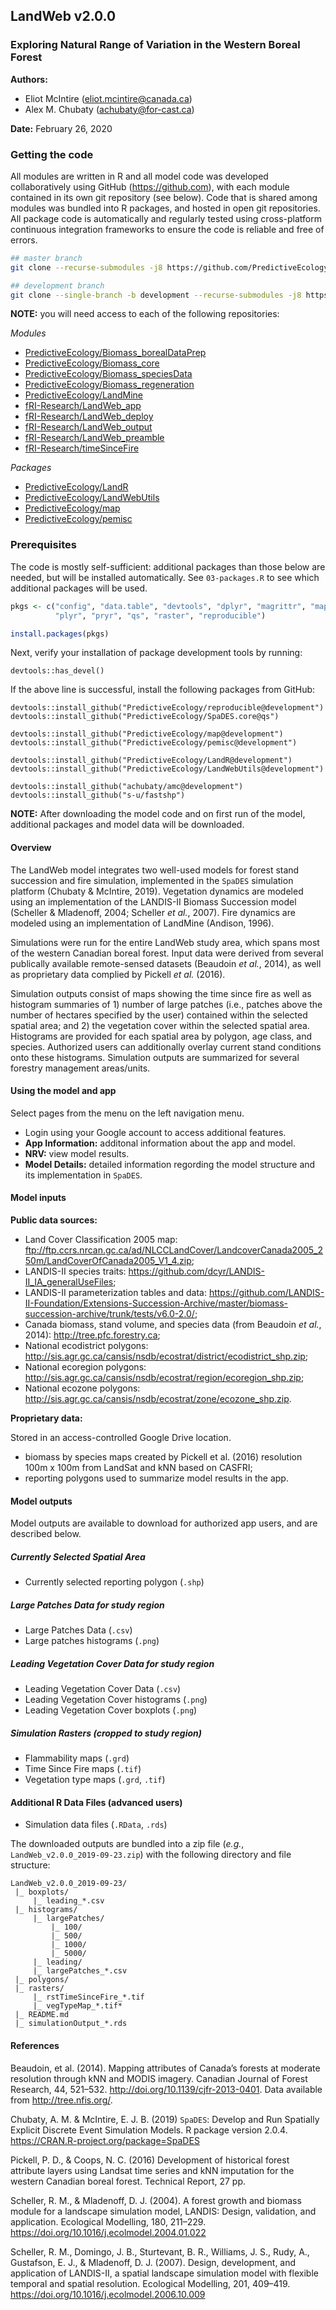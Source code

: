 ## LandWeb v2.0.0

### Exploring Natural Range of Variation in the Western Boreal Forest

**Authors:**

- Eliot McIntire (eliot.mcintire@canada.ca)
- Alex M. Chubaty (achubaty@for-cast.ca)

**Date:** February 26, 2020

### Getting the code

All modules are written in R and all model code was developed collaboratively using GitHub (<https://github.com>), with each module contained in its own git repository (see below).
Code that is shared among modules was bundled into R packages, and hosted in open git repositories.
All package code is automatically and regularly tested using cross-platform continuous integration frameworks to ensure the code is reliable and free of errors.

```bash
## master branch
git clone --recurse-submodules -j8 https://github.com/PredictiveEcology/LandWeb

## development branch
git clone --single-branch -b development --recurse-submodules -j8 https://github.com/PredictiveEcology/LandWeb
```

**NOTE:** you will need access to each of the following repositories:

_Modules_

- [PredictiveEcology/Biomass_borealDataPrep](https://github.com/PredictiveEcology/Biomass_borealDataPrep)
- [PredictiveEcology/Biomass_core](https://github.com/PredictiveEcology/Biomass_core)
- [PredictiveEcology/Biomass_speciesData](https://github.com/PredictiveEcology/Biomass_speciesData)
- [PredictiveEcology/Biomass_regeneration](https://github.com/PredictiveEcology/Biomass_regeneration)
- [PredictiveEcology/LandMine](https://github.com/PredictiveEcology/LandMine)
- [fRI-Research/LandWeb_app](https://github.com/fRI-Research/LandWeb_app)
- [fRI-Research/LandWeb_deploy](https://github.com/fRI-Research/LandWeb_deploy)
- [fRI-Research/LandWeb_output](https://github.com/fRI-Research/LandWeb_output)
- [fRI-Research/LandWeb_preamble](https://github.com/fRI-Research/LandWeb_preamble)
- [fRI-Research/timeSinceFire](https://github.com/fRI-Research/timeSinceFire)

_Packages_

- [PredictiveEcology/LandR](https://github.com/PredictiveEcology/LandR)
- [PredictiveEcology/LandWebUtils](https://github.com/PredictiveEcology/LandWebUtils)
- [PredictiveEcology/map](https://github.com/PredictiveEcology/map)
- [PredictiveEcology/pemisc](https://github.com/PredictiveEcology/pemisc)

### Prerequisites

The code is mostly self-sufficient: additional packages than those below are needed, but will be installed automatically.
See `03-packages.R` to see which additional packages will be used.

```r
pkgs <- c("config", "data.table", "devtools", "dplyr", "magrittr", "maptools",
          "plyr", "pryr", "qs", "raster", "reproducible")

install.packages(pkgs)
```

Next, verify your installation of package development tools by running:

```{r has_devel}
devtools::has_devel()
```

If the above line is successful, install the following packages from GitHub:

```{r github-pkgs}
devtools::install_github("PredictiveEcology/reproducible@development")
devtools::install_github("PredictiveEcology/SpaDES.core@qs")

devtools::install_github("PredictiveEcology/map@development")
devtools::install_github("PredictiveEcology/pemisc@development")

devtools::install_github("PredictiveEcology/LandR@development")
devtools::install_github("PredictiveEcology/LandWebUtils@development")

devtools::install_github("achubaty/amc@development")
devtools::install_github("s-u/fastshp")
```

**NOTE:** After downloading the model code and on first run of the model, additional packages and model data will be downloaded.

#### Overview

The LandWeb model integrates two well-used models for forest stand succession and fire simulation, implemented in the `SpaDES` simulation platform (Chubaty & McIntire, 2019).
Vegetation dynamics are modeled using an implementation of the LANDIS-II Biomass Succession model (Scheller & Mladenoff, 2004; Scheller *et al.*, 2007).
Fire dynamics are modeled using an implementation of LandMine (Andison, 1996).

Simulations were run for the entire LandWeb study area, which spans most of the western Canadian boreal forest.
Input data were derived from several publically available remote-sensed datasets (Beaudoin *et al.*, 2014), as well as proprietary data complied by Pickell *et al.* (2016).

Simulation outputs consist of maps showing the time since fire as well as histogram summaries of 1) number of large patches (i.e., patches above the number of hectares specified by the user) contained within the selected spatial area; and 2) the vegetation cover within the selected spatial area.
Histograms are provided for each spatial area by polygon, age class, and species.
Authorized users can additionally overlay current stand conditions onto these histograms.
Simulation outputs are summarized for several forestry management areas/units.

#### Using the model and app

Select pages from the menu on the left navigation menu.

- Login using your Google account to access additional features.
- **App Information:** additonal information about the app and model.
- **NRV:** view model results.
- **Model Details:** detailed information regording the model structure and its implementation in `SpaDES`.

#### Model inputs

**Public data sources:**

- Land Cover Classification 2005 map: <ftp://ftp.ccrs.nrcan.gc.ca/ad/NLCCLandCover/LandcoverCanada2005_250m/LandCoverOfCanada2005_V1_4.zip>;
- LANDIS-II species traits: <https://github.com/dcyr/LANDIS-II_IA_generalUseFiles>;
- LANDIS-II parameterization tables and data: <https://github.com/LANDIS-II-Foundation/Extensions-Succession-Archive/master/biomass-succession-archive/trunk/tests/v6.0-2.0/>;
- Canada biomass, stand volume, and species data (from Beaudoin *et al.*, 2014): <http://tree.pfc.forestry.ca>;
- National ecodistrict polygons: <http://sis.agr.gc.ca/cansis/nsdb/ecostrat/district/ecodistrict_shp.zip>;
- National ecoregion polygons: <http://sis.agr.gc.ca/cansis/nsdb/ecostrat/region/ecoregion_shp.zip>;
- National ecozone polygons: <http://sis.agr.gc.ca/cansis/nsdb/ecostrat/zone/ecozone_shp.zip>.

**Proprietary data:** 

Stored in an access-controlled Google Drive location.

- biomass by species maps created by Pickell et al. (2016) resolution 100m x 100m from LandSat and kNN based on CASFRI;
- reporting polygons used to summarize model results in the app.

#### Model outputs

Model outputs are available to download for authorized app users, and are described below.

##### Currently Selected Spatial Area

- Currently selected reporting polygon (`.shp`)

##### Large Patches Data for study region

- Large Patches Data (`.csv`)
- Large patches histograms (`.png`)

##### Leading Vegetation Cover Data for study region

- Leading Vegetation Cover Data (`.csv`)
- Leading Vegetation Cover histograms (`.png`)
- Leading Vegetation Cover boxplots (`.png`)

##### Simulation Rasters (cropped to study region)

- Flammability maps (`.grd`)
- Time Since Fire maps (`.tif`)
- Vegetation type maps (`.grd`, `.tif`)

#### Additional R Data Files (advanced users)

- Simulation data files (`.RData`, `.rds`)

The downloaded outputs are bundled into a zip file (*e.g.*, `LandWeb_v2.0.0_2019-09-23.zip`) with the following directory and file structure:

```
LandWeb_v2.0.0_2019-09-23/
 |_ boxplots/
     |_ leading_*.csv
 |_ histograms/
     |_ largePatches/
         |_ 100/
         |_ 500/
         |_ 1000/
         |_ 5000/
     |_ leading/
     |_ largePatches_*.csv
 |_ polygons/
 |_ rasters/
     |_ rstTimeSinceFire_*.tif
     |_ vegTypeMap_*.tif*
 |_ README.md
 |_ simulationOutput_*.rds
```

#### References

Beaudoin, et al. (2014). Mapping attributes of Canada’s forests at moderate resolution through kNN and MODIS imagery. Canadian Journal of Forest Research, 44, 521–532. http://doi.org/10.1139/cjfr-2013-0401. Data available from http://tree.nfis.org/.

Chubaty, A. M. & McIntire, E. J. B. (2019) `SpaDES`: Develop and Run Spatially Explicit Discrete Event Simulation Models. R package version 2.0.4. <https://CRAN.R-project.org/package=SpaDES>

Pickell, P. D., & Coops, N. C. (2016) Development of historical forest attribute layers using Landsat time series and kNN imputation for the western Canadian boreal forest. Technical Report, 27 pp.

Scheller, R. M., & Mladenoff, D. J. (2004). A forest growth and biomass module for a landscape simulation model, LANDIS: Design, validation, and application. Ecological Modelling, 180, 211–229. <https://doi.org/10.1016/j.ecolmodel.2004.01.022>

Scheller, R. M., Domingo, J. B., Sturtevant, B. R., Williams, J. S., Rudy, A., Gustafson, E. J., & Mladenoff, D. J. (2007). Design, development, and application of LANDIS-II, a spatial landscape simulation model with flexible temporal and spatial resolution. Ecological Modelling, 201, 409–419. <https://doi.org/10.1016/j.ecolmodel.2006.10.009>

